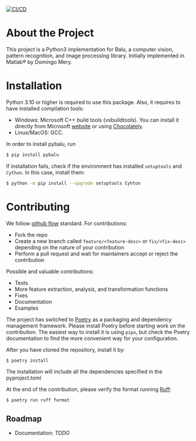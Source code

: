 [![CI/CD](https://github.com/computervision-xray-testing/pybalu/actions/workflows/release.yml/badge.svg)](https://github.com/computervision-xray-testing/pybalu/actions/workflows/release.yml)


# About the Project

This project is a Python3 implementation for Balu, a computer vision, pattern recognition, and image processing library. Initially implemented in Matlab&reg; by Domingo Mery.


# Installation

Python 3.10 or higher is required to use this package. Also, it requires to have installed compilation tools:

- Windows: Microsoft C++ build tools (vsbuildtools). You can install it directly from Microsoft [website](https://aka.ms/vs/17/release/vs_buildtools.exe) or using [Chocolately](https://chocolatey.org/).
- Linux/MacOS: GCC.


In order to install pybalu, run

```bash
$ pip install pybalu
```

If installation fails, check if the environment has installed `setuptools` and `Cython`. In this case, install them:

```bash
$ python -m pip install --upgrade setuptools Cyhton
```


# Contributing

We follow [github flow](https://www.atlassian.com/es/git/tutorials/comparing-workflows/gitflow-workflow) standard. For contributions:

- Fork the repo
- Create a new branch called `feature/<feature-desc>` or `fix/<fix-desc>` depending on the nature of your contribution
- Perform a pull request and wait for maintainers accept or reject the contribution

Possible and valuable contributions:

- Tests
- More feature extraction, analysis, and transformation functions
- Fixes
- Documentation
- Examples

The project has switched to [Poetry](https://python-poetry.org/) as a packaging and dependency management framework. Please install Poetry before starting work on the contribution. The easiest way to install it is using `pipx`, but check the Poetry documentation to find the more convenient way for your configuration.

After you have cloned the repository, install it by:

```bash
$ poetry install
```

The installation will include all the dependencies specified in the pyproject.toml

At the end of the contribution, please verify the format running [Ruff](https://docs.astral.sh/ruff/):

```bash
$ poetry run ruff format
````

## Roadmap

- Documentation: _TODO_
